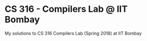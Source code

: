 # CS 316 - Compilers Lab @ IIT Bombay

My solutions to CS 316 Compilers Lab (Spring 2018) at IIT Bombay
